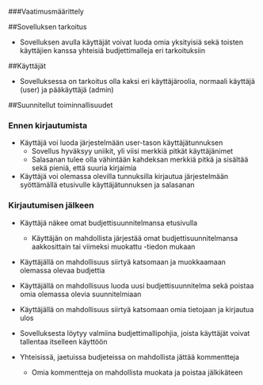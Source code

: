 ###Vaatimusmäärittely

##Sovelluksen tarkoitus
- Sovelluksen avulla käyttäjät voivat luoda omia yksityisiä sekä toisten käyttäjien kanssa yhteisiä budjettimalleja eri tarkoituksiin

##Käyttäjät
- Sovelluksessa on tarkoitus olla kaksi eri käyttäjäroolia, normaali käyttäjä (user) ja pääkäyttäjä (admin)

##Suunnitellut toiminnallisuudet
### Ennen kirjautumista
- Käyttäjä voi luoda järjestelmään user-tason käyttäjätunnuksen
	- Sovellus hyväksyy uniikit, yli viisi merkkiä pitkät käyttäjänimet
	- Salasanan tulee olla vähintään kahdeksan merkkiä pitkä ja sisältää sekä pieniä, että suuria kirjaimia 
- Käyttäjä voi olemassa olevilla tunnuksilla kirjautua järjestelmään syöttämällä etusivulle käyttäjätunnuksen ja salasanan

 
### Kirjautumisen jälkeen
- Käyttäjä näkee omat budjettisuunnitelmansa etusivulla
	- Käyttäjän on mahdollista järjestää omat budjettisuunnitelmansa aakkosittain tai viimeksi muokattu -tiedon mukaan
- Käyttäjällä on mahdollisuus siirtyä katsomaan ja muokkaamaan olemassa olevaa budjettia
- Käyttäjällä on mahdollisuus luoda uusi budjettisuunnitelma sekä poistaa omia olemassa olevia suunnitelmiaan
- Käyttäjällä on mahdollisuus siirtyä katsomaan omia tietojaan ja kirjautua ulos

- Sovelluksesta löytyy valmiina budjettimallipohjia, joista käyttäjät voivat tallentaa itselleen käyttöön
- Yhteisissä, jaetuissa budjeteissa on mahdollista jättää kommentteja
	- Omia kommentteja on mahdollista muokata ja poistaa jälkikäteen
 


